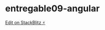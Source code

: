 # entregable09-angular

[Edit on StackBlitz ⚡️](https://stackblitz.com/edit/entregable09-angular-gp6ofl)